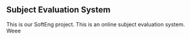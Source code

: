 ## Subject Evaluation System

This is our SoftEng project. This is an online subject evaluation system. Weee